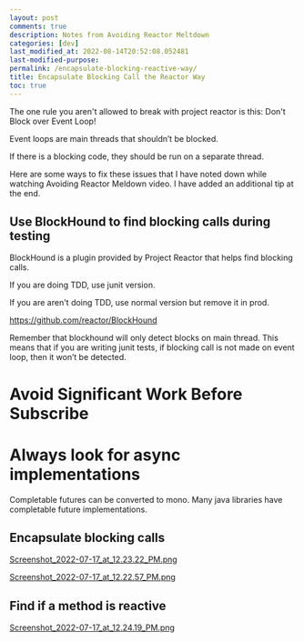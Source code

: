 ```yaml
---
layout: post
comments: true
description: Notes from Avoiding Reactor Meltdown
categories: [dev]
last_modified_at: 2022-08-14T20:52:08.052481
last-modified-purpose:
permalink: /encapsulate-blocking-reactive-way/
title: Encapsulate Blocking Call the Reactor Way
toc: true
---
```


The one rule you aren't allowed to break with project reactor is this: Don't Block over Event Loop!

Event loops are main threads that shouldn’t be blocked. 

If there is a blocking code, they should be run on a separate thread.

Here are some ways to fix these issues that I have noted down while watching Avoiding Reactor Meldown video. I have added an additional tip at the end.

## Use BlockHound to find blocking calls during testing

BlockHound is a plugin provided by Project Reactor that helps find blocking calls.

If you are doing TDD, use junit version. 

If you are aren't doing TDD, use normal version but remove it in prod.

https://github.com/reactor/BlockHound

Remember that blockhound will only detect blocks on main thread. This means that if you are writing junit tests, if blocking call is not made on event loop, then it won’t be detected.

# Avoid Significant Work Before Subscribe

# Always look for async implementations

Completable futures can be converted to mono. Many java libraries have completable future implementations.

## Encapsulate blocking calls

[Screenshot_2022-07-17_at_12.23.22_PM.png](https://trello.com/1/cards/62d3b3432dae600b8db5d7f4/attachments/62d585b52e381a43331ded5a/download/Screenshot_2022-07-17_at_12.23.22_PM.png) 

[Screenshot_2022-07-17_at_12.22.57_PM.png](https://trello.com/1/cards/62d3b3432dae600b8db5d7f4/attachments/62d585b266fbbc5ae9751808/download/Screenshot_2022-07-17_at_12.22.57_PM.png) 

## Find if a method is reactive

[Screenshot_2022-07-17_at_12.24.19_PM.png](https://trello.com/1/cards/62d3b3432dae600b8db5d7f4/attachments/62d5826d1010e7165d435b8c/download/Screenshot_2022-07-17_at_12.24.19_PM.png) 